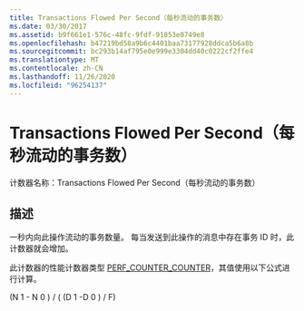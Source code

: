 ```yaml
---
title: Transactions Flowed Per Second（每秒流动的事务数）
ms.date: 03/30/2017
ms.assetid: b9f661e1-576c-48fc-9fdf-91853e0749e8
ms.openlocfilehash: b47219bd58a9b6c4401baa73177928ddca5b6a8b
ms.sourcegitcommit: bc293b14af795e0e999e3304dd40c0222cf2ffe4
ms.translationtype: MT
ms.contentlocale: zh-CN
ms.lasthandoff: 11/26/2020
ms.locfileid: "96254137"
---
```

# <a name="transactions-flowed-per-second"></a>Transactions Flowed Per Second（每秒流动的事务数）

计数器名称：Transactions Flowed Per Second（每秒流动的事务数）  
  
## <a name="description"></a>描述  

 一秒内向此操作流动的事务数量。 每当发送到此操作的消息中存在事务 ID 时，此计数器就会增加。  
  
 此计数器的性能计数器类型 [PERF_COUNTER_COUNTER](/previous-versions/windows/it-pro/windows-server-2003/cc740048(v=ws.10))，其值使用以下公式进行计算。  
  
 (N 1 - N 0 ) / ( (D 1 -D 0 ) / F)
